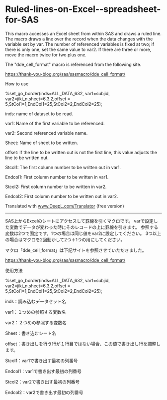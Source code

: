 # Ruled-lines-on-Excel--spreadsheet-for-SAS

This macro accesses an Excel sheet from within SAS and draws a ruled line.
The macro draws a line over the record when the data changes with the variable set by var.
The number of referenced variables is fixed at two; if there is only one, set the same value to var2.
If there are three or more, move the macro twice for two plus one.

The "dde_cell_format" macro is referenced from the following site.


https://thank-you-blog.org/sas/sasmacro/dde_cell_format/

How to use

%set_go_border(inds=ALL_DATA_632, var1=subjid, var2=jiki_n,sheet=6.3.2,offset = 5,StCol1=1,EndCol1=25,StCol2=2,EndCol2=25);

inds: name of dataset to be read.

var1: Name of the first variable to be referenced.

var2: Second referenced variable name.

Sheet: Name of sheet to be written.

offset: If the line to be written out is not the first line, this value adjusts the line to be written out.

Stcol1: The first column number to be written out in var1.

Endcol1: First column number to be written in var1.

Stcol2: First column number to be written in var2.

Endcol2: First column number to be written out in var2.

Translated with www.DeepL.com/Translator (free version)

--------------------------------------------------------
SAS上からExcelのシートにアクセスして罫線を引くマクロです。
varで設定した変数でデータが変わった時にそのレコードの上に罫線を引きます。
参照する変数は2つで固定です。1つの場合は同じ値をvar2に設定してください。
3つ以上の場合はマクロを2回動かして2つ＋1つの用にしてください。

マクロ「dde_cell_format」は下記サイトを参照させていただきました。

https://thank-you-blog.org/sas/sasmacro/dde_cell_format/

使用方法

%set_go_border(inds=ALL_DATA_632, var1=subjid, var2=jiki_n,sheet=6.3.2,offset = 5,StCol1=1,EndCol1=25,StCol2=2,EndCol2=25);

inds：読み込むデータセット名

var1：１つめの参照する変数名

var2：２つめの参照する変数名

Sheet：書き込むシート名

offset：書き出しを行う行が１行目ではない場合、この値で書き出し行を調整します。

Stcol1：var1で書き出す最初の列番号

Endcol1：var1で書き出す最初の列番号

Stcol2：var2で書き出す最初の列番号

Endcol2：var2で書き出す最初の列番号


